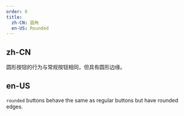 ```yaml
---
order: 8
title:
  zh-CN: 圆角
  en-US: Rounded
---
```


## zh-CN

圆形按钮的行为与常规按钮相同，但具有圆形边缘。

## en-US

`rounded` buttons behave the same as regular buttons but have rounded edges.
